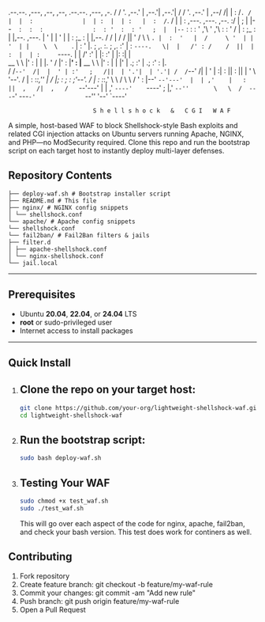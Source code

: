 
  .--.--.     ,---,                ,--,    ,--,     .--.--.     ,---,                              ,-.
 /  /    '. ,--.' |              ,--.'|  ,--.'|    /  /    '. ,--.' |                          ,--/ /|
|  :  /`. / |  |  :              |  | :  |  | :   |  :  /`. / |  |  :       ,---.     ,---.  ,--. :/ |
;  |  |--`  :  :  :              :  : '  :  : '   ;  |  |--`  :  :  :      '   ,'\   '   ,'\ :  : ' /
|  :  ;_    :  |  |,--.   ,---.  |  ' |  |  ' |   |  :  ;_    :  |  |,--. /   /   | /   /   ||  '  /
 \  \    `. |  :  '   |  /     \ '  | |  '  | |    \  \    `. |  :  '   |.   ; ,. :.   ; ,. :'  |  :
  `----.   \|  |   /' : /    /  ||  | :  |  | :     `----.   \|  |   /' :'   | |: :'   | |: :|  |   \
  __ \  \  |'  :  | | |.    ' / |'  : |__'  : |__   __ \  \  |'  :  | | |'   | .; :'   | .; :'  : |. \
 /  /`--'  /|  |  ' | :'   ;   /||  | '.'|  | '.'| /  /`--'  /|  |  ' | :|   :    ||   :    ||  | ' \ \
'--'.     / |  :  :_:,''   |  / |;  :    ;  :    ;'--'.     / |  :  :_:,' \   \  /  \   \  / '  : |--'
  `--'---'  |  | ,'    |   :    ||  ,   /|  ,   /   `--'---'  |  | ,'      `----'    `----'  ;  |,'
            `--''       \   \  /  ---`-'  ---`-'              `--''                          '--'
                         `----'

                            S h e l l s h o c k   &   C G I   W A F
A simple, host-based WAF to block Shellshock-style Bash exploits and related CGI injection attacks on Ubuntu servers running Apache, NGINX, and PHP—no ModSecurity required. Clone this repo and run the bootstrap script on each target host to instantly deploy multi-layer defenses.


## Repository Contents

```
├── deploy-waf.sh # Bootstrap installer script
├── README.md # This file
├── nginx/ # NGINX config snippets
│ └── shellshock.conf
└── apache/ # Apache config snippets
└── shellshock.conf
└── fail2ban/ # Fail2Ban filters & jails
├── filter.d
│ ├── apache-shellshock.conf
│ └── nginx-shellshock.conf
└── jail.local
```
---

## Prerequisites

- Ubuntu **20.04**, **22.04**, or **24.04** LTS  
- **root** or sudo-privileged user  
- Internet access to install packages

---

## Quick Install

1. ## **Clone the repo** on your target host:
   ```bash
   git clone https://github.com/your-org/lightweight-shellshock-waf.git
   cd lightweight-shellshock-waf

2. ## Run the bootstrap script:
   ```bash
   sudo bash deploy-waf.sh

3. ## Testing Your WAF
   ```bash
   sudo chmod +x test_waf.sh
   sudo ./test_waf.sh
   ```
   This will go over each aspect of the code for nginx, apache, fail2ban, and check your bash version. This test does work for continers as well. 

## Contributing
   1. Fork repository
   2. Create feature branch: git checkout -b feature/my-waf-rule
   3. Commit your changes: git commit -am "Add new rule"
   4. Push branch: git push origin feature/my-waf-rule
   5. Open a Pull Request


